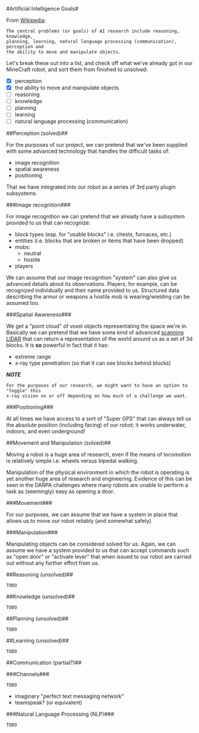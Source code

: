 #Artificial Intelligence Goals#

From [Wikipedia](https://en.wikipedia.org/wiki/Artificial_intelligence?oldformat=true):

    The central problems (or goals) of AI research include reasoning, knowledge,
    planning, learning, natural language processing (communication), perception and
    the ability to move and manipulate objects.

Let's break these out into a list, and check off what we've already got in our MineCraft robot, and sort them from finished to unsolved:

- [x] perception
- [x] the ability to move and manipulate objects
- [ ] reasoning
- [ ] knowledge
- [ ] planning
- [ ] learning
- [ ] natural language processing (communication)

##Perception (solved)##

For the purposes of our project, we can pretend that we've been supplied with some advanced technology that handles the difficult tasks of:

- image recognition
- spatial awareness
- positioning

That we have integrated into our robot as a series of 3rd party plugin subsystems.

###Image recognition###

For image recognition we can pretend that we already have a subsystem provided to us that can recognize:

- block types (esp. for "usable blocks" i.e. chests, furnaces, etc.)
- entities (i.e. blocks that are broken or items that have been dropped)
- mobs:
	- neutral
	- hostile
- players

We can assume that our image recognition "system" can also give us advanced details about its observations. Players, for example, can be recognized individually and their name provided to us. Structured data describing the armor or weapons a hostile mob is wearing/wielding can be assumed too.

###Spatial Awareness###

We get a "point cloud" of voxel objects representating the space we're in. Basically we can pretend that we have some kind of advanced [scanning LIDAR](https://www.kickstarter.com/projects/scanse/sweep-scanning-lidar) that can return a representation of the world around us as a set of 3d blocks. It is **so** powerful in fact that it has:

- extreme range
- x-ray type penetration (so that it can see blocks behind blocks)

***NOTE***

    For the purposes of our research, we might want to have an option to "toggle" this
    x-ray vision on or off depending on how much of a challenge we want.

###Positioning###

At all times we have access to a sort of "Super GPS" that can always tell us the absolute position (including facing) of our robot; it works underwater, indoors, and even underground!

##Movement and Manipulation (solved)##

Moving a robot is a huge area of research, even if the means of locomotion is relatively simple i.e. wheels versus bipedal walking.

Manipulation of the physical environment in which the robot is operating is yet another huge area of research and engineering. Evidence of this can be seen in the DARPA challenges where many robots are unable to perform a task as (seemingly) easy as opening a door.

###Movement###

For our purposes, we can assume that we have a system in place that allows us to move our robot reliably (and somewhat safely).

###Manipulation###

Manipulating objects can be considered solved for us. Again, we can assume we have a system provided to us that can accept commands such as "open door" or "activate lever" that when issued to our robot are carried out without any further effort from us.

##Reasoning (unsolved)##

`TODO`

##Knowledge (unsolved)##

`TODO`

##Planning (unsolved)##

`TODO`

##Learning (unsolved)##

`TODO`

##Communication (partial?)##

###Channels###

`TODO`
- imaginary "perfect text messaging network"
- teamspeak? (or equivalent)

###Natural Language Processing (NLP)###

`TODO`
